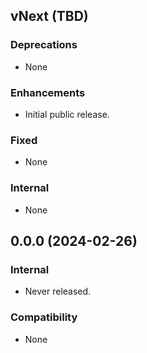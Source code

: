 ## vNext (TBD)

### Deprecations
* None

### Enhancements
* Initial public release.

### Fixed
* None

### Internal
* None


## 0.0.0 (2024-02-26)

### Internal
* Never released.

### Compatibility
* None
